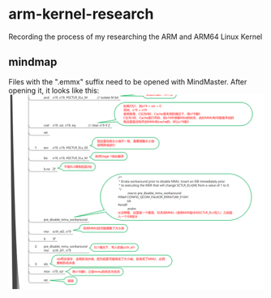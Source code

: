 # arm-kernel-research

Recording the process of my researching the ARM and ARM64 Linux Kernel

## mindmap
Files with the ".emmx" suffix need to be opened with MindMaster.
After opening it, it looks like this:
<img src=https://github.com/LoserJL/arm-kernel-research/blob/main/image/mindmaster_img2.png>
